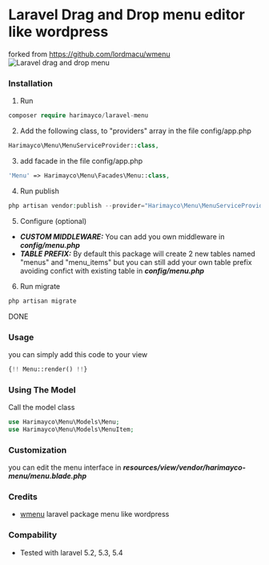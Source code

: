 # Laravel Drag and Drop menu editor like wordpress

forked from https://github.com/lordmacu/wmenu
![Laravel drag and drop menu](https://s28.postimg.org/pfxhnqcgd/screenshot_20170811_150313.png)

### Installation
1. Run
```php
composer require harimayco/laravel-menu
```
2. Add the following class, to "providers" array in the file config/app.php
```php
Harimayco\Menu\MenuServiceProvider::class,
```
3. add facade in the file config/app.php
```php
'Menu' => Harimayco\Menu\Facades\Menu::class,
```
4. Run publish
```php
php artisan vendor:publish --provider="Harimayco\Menu\MenuServiceProvider"
```
5. Configure (optional)
- ***CUSTOM MIDDLEWARE:*** You can add you own middleware in ***config/menu.php***
- ***TABLE PREFIX:*** By default this package will create 2 new tables named "menus" and "menu_items" but you can still add your own table prefix avoiding confict with existing table in ***config/menu.php***

6. Run migrate

 ```php
 php artisan migrate
 ```
 
 DONE
 

### Usage
you can simply add this code to your view
```php
{!! Menu::render() !!}
```

### Using The Model
Call the model class 
```php
use Harimayco\Menu\Models\Menu;
use Harimayco\Menu\Models\MenuItem;
```

### Customization
you can edit the menu interface in ***resources/view/vendor/harimayco-menu/menu.blade.php***

### Credits

 * [wmenu](https://github.com/lordmacu/wmenu) laravel package menu like wordpress

### Compability
* Tested with laravel 5.2, 5.3, 5.4 

